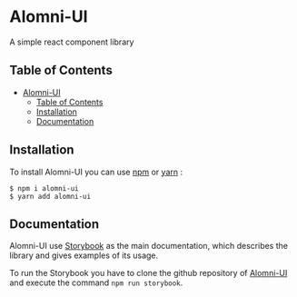# Alomni-UI

A simple react component library

## Table of Contents

- [Alomni-UI](#alomni-ui)
  - [Table of Contents](#table-of-contents)
  - [Installation](#installation)
  - [Documentation](#documentation)

## Installation

To install Alomni-UI you can use [npm](https://npmjs.org/) or [yarn](https://yarnpkg.com) :

    $ npm i alomni-ui
    $ yarn add alomni-ui

## Documentation

Alomni-UI use [Storybook](https://storybook.js.org/) as the main documentation, which describes the library and gives examples of its usage.

To run the Storybook you have to clone the github repository of [Alomni-UI](https://github.com/matheoht/alomni-ui) and execute the command `npm run storybook`.
